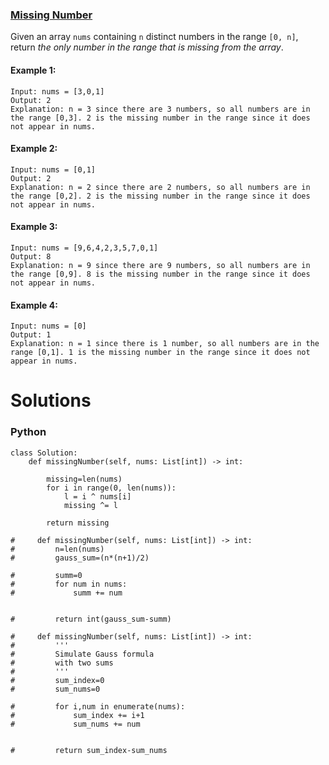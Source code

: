 ### [Missing Number](https://leetcode.com/problems/missing-number/) <br>

Given an array `nums` containing `n` distinct numbers in the range `[0, n]`, return *the only number in the range that is missing from the array*.




#### Example 1:

```
Input: nums = [3,0,1]
Output: 2
Explanation: n = 3 since there are 3 numbers, so all numbers are in the range [0,3]. 2 is the missing number in the range since it does not appear in nums.

```

#### Example 2:

```
Input: nums = [0,1]
Output: 2
Explanation: n = 2 since there are 2 numbers, so all numbers are in the range [0,2]. 2 is the missing number in the range since it does not appear in nums.

```


#### Example 3:

```
Input: nums = [9,6,4,2,3,5,7,0,1]
Output: 8
Explanation: n = 9 since there are 9 numbers, so all numbers are in the range [0,9]. 8 is the missing number in the range since it does not appear in nums.

```

#### Example 4:

```
Input: nums = [0]
Output: 1
Explanation: n = 1 since there is 1 number, so all numbers are in the range [0,1]. 1 is the missing number in the range since it does not appear in nums.

```


# Solutions

### Python
```
class Solution:
    def missingNumber(self, nums: List[int]) -> int:
        
        missing=len(nums)
        for i in range(0, len(nums)):
            l = i ^ nums[i]
            missing ^= l
            
        return missing
    
#     def missingNumber(self, nums: List[int]) -> int:
#         n=len(nums)
#         gauss_sum=(n*(n+1)/2)
        
#         summ=0
#         for num in nums:
#             summ += num
            
            
#         return int(gauss_sum-summ)
                
#     def missingNumber(self, nums: List[int]) -> int:
#         '''
#         Simulate Gauss formula
#         with two sums
#         '''
#         sum_index=0
#         sum_nums=0
        
#         for i,num in enumerate(nums):
#             sum_index += i+1
#             sum_nums += num
            
            
#         return sum_index-sum_nums
```
